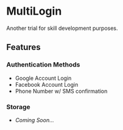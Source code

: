 # MultiLogin

Another trial for skill development purposes.

## Features

### Authentication Methods

- Google Account Login
- Facebook Account Login
- Phone Number w/ SMS confirmation

### Storage

- *Coming Soon...*
